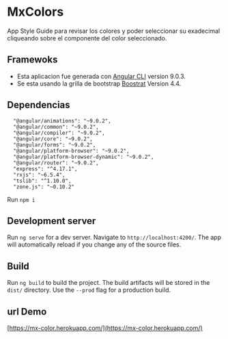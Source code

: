 

# MxColors

App Style Guide para revisar los colores y poder seleccionar su exadecimal cliqueando sobre el componente del color seleccionado. 

## Framewoks
- Esta aplicacion fue generada con [Angular CLI](https://github.com/angular/angular-cli) version 9.0.3.
- Se esta usando la grilla de bootstrap [Boostrat](https://github.com/twbs/bootstrap) Version 4.4.

## Dependencias
```text
  "@angular/animations": "~9.0.2",
  "@angular/common": "~9.0.2",
  "@angular/compiler": "~9.0.2",
  "@angular/core": "~9.0.2",
  "@angular/forms": "~9.0.2",
  "@angular/platform-browser": "~9.0.2",
  "@angular/platform-browser-dynamic": "~9.0.2",
  "@angular/router": "~9.0.2",
  "express": "^4.17.1",
  "rxjs": "~6.5.4",
  "tslib": "^1.10.0",
  "zone.js": "~0.10.2"
```
Run `npm i`

## Development server 
Run `ng serve` for a dev server. Navigate to `http://localhost:4200/`. The app will automatically reload if you change any of the source files.


## Build

Run `ng build` to build the project. The build artifacts will be stored in the `dist/` directory. Use the `--prod` flag for a production build.

## url Demo
[https://mx-color.herokuapp.com/](https://mx-color.herokuapp.com/)